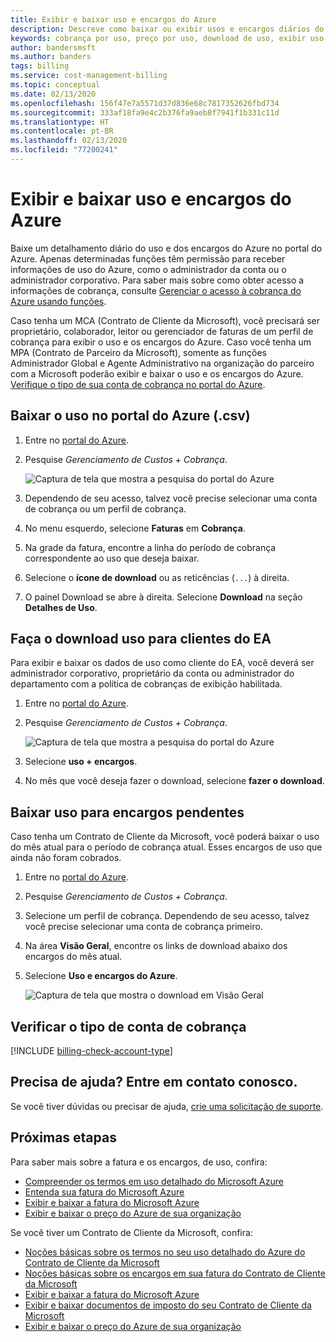 ```yaml
---
title: Exibir e baixar uso e encargos do Azure
description: Descreve como baixar ou exibir usos e encargos diários do Azure.
keywords: cobrança por uso, preço por uso, download de uso, exibir uso, fatura do azure, uso do azure
author: bandersmsft
ms.author: banders
tags: billing
ms.service: cost-management-billing
ms.topic: conceptual
ms.date: 02/13/2020
ms.openlocfilehash: 156f47e7a5571d37d836e68c7817352626fbd734
ms.sourcegitcommit: 333af18fa9e4c2b376fa9aeb8f7941f1b331c11d
ms.translationtype: HT
ms.contentlocale: pt-BR
ms.lasthandoff: 02/13/2020
ms.locfileid: "77200241"
---
```

# <a name="view-and-download-your-azure-usage-and-charges"></a>Exibir e baixar uso e encargos do Azure

Baixe um detalhamento diário do uso e dos encargos do Azure no portal do Azure. Apenas determinadas funções têm permissão para receber informações de uso do Azure, como o administrador da conta ou o administrador corporativo. Para saber mais sobre como obter acesso a informações de cobrança, consulte [Gerenciar o acesso à cobrança do Azure usando funções](../manage/manage-billing-access.md).

Caso tenha um MCA (Contrato de Cliente da Microsoft), você precisará ser proprietário, colaborador, leitor ou gerenciador de faturas de um perfil de cobrança para exibir o uso e os encargos do Azure.  Caso você tenha um MPA (Contrato de Parceiro da Microsoft), somente as funções Administrador Global e Agente Administrativo na organização do parceiro com a Microsoft poderão exibir e baixar o uso e os encargos do Azure. [Verifique o tipo de sua conta de cobrança no portal do Azure](#check-your-billing-account-type).

## <a name="download-usage-from-the-azure-portal-csv"></a>Baixar o uso no portal do Azure (.csv)

1. Entre no [portal do Azure](https://portal.azure.com).
1. Pesquise *Gerenciamento de Custos + Cobrança*.

    ![Captura de tela que mostra a pesquisa do portal do Azure](./media/download-azure-daily-usage/portal-cm-billing-search.png)

1. Dependendo de seu acesso, talvez você precise selecionar uma conta de cobrança ou um perfil de cobrança.
1. No menu esquerdo, selecione **Faturas** em **Cobrança**.
1. Na grade da fatura, encontre a linha do período de cobrança correspondente ao uso que deseja baixar.
1. Selecione o **ícone de download** ou as reticências (`...`) à direita.
1. O painel Download se abre à direita. Selecione **Download** na seção **Detalhes de Uso**.

## <a name="download-usage-for-ea-customers"></a>Faça o download uso para clientes do EA

Para exibir e baixar os dados de uso como cliente do EA, você deverá ser administrador corporativo, proprietário da conta ou administrador do departamento com a política de cobranças de exibição habilitada.

1. Entre no [portal do Azure](https://portal.azure.com).
1. Pesquise *Gerenciamento de Custos + Cobrança*.

    ![Captura de tela que mostra a pesquisa do portal do Azure](./media/download-azure-daily-usage/portal-cm-billing-search.png)

1. Selecione **uso + encargos**.
1. No mês que você deseja fazer o download, selecione **fazer o download**.

## <a name="download-usage-for-pending-charges"></a>Baixar uso para encargos pendentes

Caso tenha um Contrato de Cliente da Microsoft, você poderá baixar o uso do mês atual para o período de cobrança atual. Esses encargos de uso que ainda não foram cobrados.

1. Entre no [portal do Azure](https://portal.azure.com).
2. Pesquise *Gerenciamento de Custos + Cobrança*.
3. Selecione um perfil de cobrança. Dependendo de seu acesso, talvez você precise selecionar uma conta de cobrança primeiro.
4. Na área **Visão Geral**, encontre os links de download abaixo dos encargos do mês atual.
5. Selecione **Uso e encargos do Azure**.

    ![Captura de tela que mostra o download em Visão Geral](./media/download-azure-daily-usage/open-usage01.png)

## <a name="check-your-billing-account-type"></a>Verificar o tipo de conta de cobrança
[!INCLUDE [billing-check-account-type](../../../includes/billing-check-account-type.md)]

## <a name="need-help-contact-us"></a>Precisa de ajuda? Entre em contato conosco.

Se você tiver dúvidas ou precisar de ajuda, [crie uma solicitação de suporte](https://go.microsoft.com/fwlink/?linkid=2083458).

## <a name="next-steps"></a>Próximas etapas

Para saber mais sobre a fatura e os encargos, de uso, confira:

- [Compreender os termos em uso detalhado do Microsoft Azure](understand-usage.md)
- [Entenda sua fatura do Microsoft Azure](review-individual-bill.md)
- [Exibir e baixar a fatura do Microsoft Azure](download-azure-invoice.md)
- [Exibir e baixar o preço do Azure de sua organização](../manage/ea-pricing.md)

Se você tiver um Contrato de Cliente da Microsoft, confira:

- [Noções básicas sobre os termos no seu uso detalhado do Azure do Contrato de Cliente da Microsoft](mca-understand-your-usage.md)
- [Noções básicas sobre os encargos em sua fatura do Contrato de Cliente da Microsoft](review-customer-agreement-bill.md)
- [Exibir e baixar a fatura do Microsoft Azure](download-azure-invoice.md)
- [Exibir e baixar documentos de imposto do seu Contrato de Cliente da Microsoft](mca-download-tax-document.md)
- [Exibir e baixar o preço do Azure de sua organização](../manage/ea-pricing.md)
